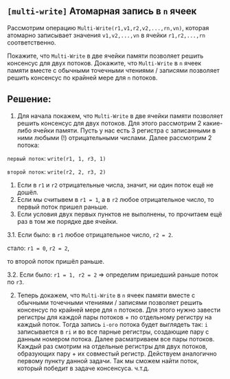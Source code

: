 ## `[multi-write]` Атомарная запись в `n` ячеек

Рассмотрим операцию `Multi-Write(r1,v1,r2,v2,...,rn,vn)`, которая атомарно записывает значения `v1,v2,...,vn` в ячейки `r1,r2,...,rn` соответственно. 


Покажите, что `Multi-Write` в две ячейки памяти позволяет решить консенсус для двух потоков.
Докажите, что `Multi-Write` в `n` ячеек памяти вместе с обычными точечными чтениями / записями позволяет решить консенсус по крайней мере для `n` потоков.

## Решение:

1) Для начала покажем, что `Multi-Write` в две ячейки памяти позволяет решить консенсус для двух потоков. Для этого рассмотрим 2 какие-либо ячейки памяти. Пусть у нас есть 3 регистра с записанными в ними любыми (!) отрицательными числами. Далее рассмотрим 2 потока:

`первый поток`: `write(r1, 1, r3, 1)`

`второй поток`: `write(r2, 2, r3, 2)`

1. Если в `r1` и `r2` отрицательные числа, значит, ни один поток ещё не дошёл.
2. Если мы считывем в `r1 = 1`, а в `r2` любое отрицательное число, то первый поток пришел раньше.
3. Если условия двух первых пунктов не выполнены, то прочитаем ещё раз в том же порядке две ячейки.

3.1. Если было: в `r1` любое отрицательное число, `r2 = 2`. 

стало: `r1 = 0`, `r2 = 2`,
          
то второй поток пришёл раньше.

3.2. Если было: `r1 = 1, r2 = 2` => определим пришедший раньше поток по `r3`.


2) Теперь докажем, что `Multi-Write` в `n` ячеек памяти вместе с обычными точечными чтениями / записями позволяет решить консенсус по крайней мере для `n` потоков. Для этого нужно завести регистры для каждой пары потоков + по отдельному регистру на каждый поток.
Тогда запись `i-ого` потока будет выглядеть так: `i` записывается в `ri` и во все парные регистры, создающие пару с данным номером потока. Далее раcматриваем все пары потоков. Каждый раз смотрим на отдельные регистры для двух потоков, образующих пару + их совместый регистр. Действуем аналогично первому пункту данной задачи. Так мы сможем найти поток, который победит в задаче консенсуса.
ч.т.д.

